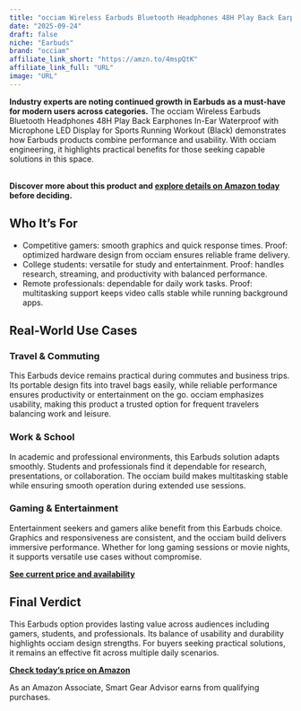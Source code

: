 ```yaml
---
title: "occiam Wireless Earbuds Bluetooth Headphones 48H Play Back Earphones In-Ear Waterproof with Microphone LED Display for Sports Running Workout (Black)"
date: "2025-09-24"
draft: false
niche: "Earbuds"
brand: "occiam"
affiliate_link_short: "https://amzn.to/4mspQtK"
affiliate_link_full: "URL"
image: "URL"
---
```


<p><strong>Industry experts are noting continued growth in Earbuds as a must-have for modern users across categories.</strong> The occiam Wireless Earbuds Bluetooth Headphones 48H Play Back Earphones In-Ear Waterproof with Microphone LED Display for Sports Running Workout (Black) demonstrates how Earbuds products combine performance and usability. With occiam engineering, it highlights practical benefits for those seeking capable solutions in this space.</p>
<br>
<strong>Discover more about this product and <a href="https://amzn.to/4mspQtK" rel="nofollow sponsored">explore details on Amazon today</a> before deciding.</strong>
<br>

<h2>Who It’s For</h2>
<ul>
  <li>Competitive gamers: smooth graphics and quick response times. Proof: optimized hardware design from occiam ensures reliable frame delivery.</li>
  <li>College students: versatile for study and entertainment. Proof: handles research, streaming, and productivity with balanced performance.</li>
  <li>Remote professionals: dependable for daily work tasks. Proof: multitasking support keeps video calls stable while running background apps.</li>
</ul>

<h2>Real-World Use Cases</h2>

<h3>Travel & Commuting</h3>
<p>This Earbuds device remains practical during commutes and business trips. Its portable design fits into travel bags easily, while reliable performance ensures productivity or entertainment on the go. occiam emphasizes usability, making this product a trusted option for frequent travelers balancing work and leisure.</p>

<h3>Work & School</h3>
<p>In academic and professional environments, this Earbuds solution adapts smoothly. Students and professionals find it dependable for research, presentations, or collaboration. The occiam build makes multitasking stable while ensuring smooth operation during extended use sessions.</p>

<h3>Gaming & Entertainment</h3>
<p>Entertainment seekers and gamers alike benefit from this Earbuds choice. Graphics and responsiveness are consistent, and the occiam build delivers immersive performance. Whether for long gaming sessions or movie nights, it supports versatile use cases without compromise.</p>

<p><strong><a href="https://amzn.to/4mspQtK" rel="nofollow sponsored">See current price and availability</a></strong></p>

<h2>Final Verdict</h2>
<p>This Earbuds option provides lasting value across audiences including gamers, students, and professionals. Its balance of usability and durability highlights occiam design strengths. For buyers seeking practical solutions, it remains an effective fit across multiple daily scenarios.</p>

<p><strong><a href="https://amzn.to/4mspQtK" rel="nofollow sponsored">Check today’s price on Amazon</a></strong></p>

<p>As an Amazon Associate, Smart Gear Advisor earns from qualifying purchases.</p>
